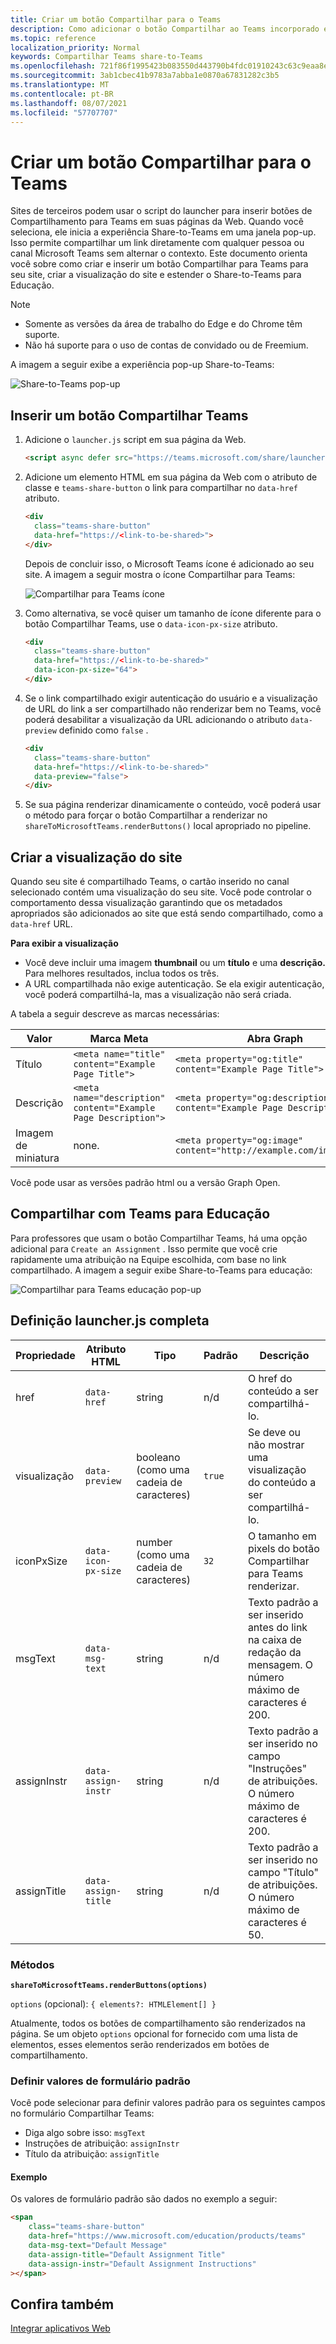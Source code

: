```yaml
---
title: Criar um botão Compartilhar para o Teams
description: Como adicionar o botão Compartilhar ao Teams incorporado em seu site
ms.topic: reference
localization_priority: Normal
keywords: Compartilhar Teams share-to-Teams
ms.openlocfilehash: 721f86f1995423b083550d443790b4fdc01910243c63c9eaa8e679cc140083a3
ms.sourcegitcommit: 3ab1cbec41b9783a7abba1e0870a67831282c3b5
ms.translationtype: MT
ms.contentlocale: pt-BR
ms.lasthandoff: 08/07/2021
ms.locfileid: "57707707"
---
```

# <a name="create-share-to-teams-button"></a>Criar um botão Compartilhar para o Teams

Sites de terceiros podem usar o script do launcher para inserir botões de Compartilhamento para Teams em suas páginas da Web. Quando você seleciona, ele inicia a experiência Share-to-Teams em uma janela pop-up. Isso permite compartilhar um link diretamente com qualquer pessoa ou canal Microsoft Teams sem alternar o contexto. Este documento orienta você sobre como criar e inserir um botão Compartilhar para Teams para seu site, criar a visualização do site e estender o Share-to-Teams para Educação.

> [!NOTE]
> * Somente as versões da área de trabalho do Edge e do Chrome têm suporte.
> * Não há suporte para o uso de contas de convidado ou de Freemium.  

A imagem a seguir exibe a experiência pop-up Share-to-Teams:

![Share-to-Teams pop-up](~/assets/images/share-to-teams-popup.png)

## <a name="embed-a-share-to-teams-button"></a>Inserir um botão Compartilhar Teams

1. Adicione o `launcher.js` script em sua página da Web.

    ```html
    <script async defer src="https://teams.microsoft.com/share/launcher.js"></script>
    ```

1. Adicione um elemento HTML em sua página da Web com o atributo de classe e `teams-share-button` o link para compartilhar no `data-href` atributo.

    ```html
    <div
      class="teams-share-button"
      data-href="https://<link-to-be-shared>">
    </div>
    ```

    Depois de concluir isso, o Microsoft Teams ícone é adicionado ao seu site. A imagem a seguir mostra o ícone Compartilhar para Teams:

    ![Compartilhar para Teams ícone](~/assets/icons/share-to-teams-icon.png)

1. Como alternativa, se você quiser um tamanho de ícone diferente para o botão Compartilhar Teams, use o `data-icon-px-size` atributo.

    ```html
    <div
      class="teams-share-button"
      data-href="https://<link-to-be-shared>"
      data-icon-px-size="64">
    </div>
    ```
1. Se o link compartilhado exigir autenticação do usuário e a visualização de URL do link a ser compartilhado não renderizar bem no Teams, você poderá desabilitar a visualização da URL adicionando o atributo `data-preview` definido como `false` .

    ```html
    <div
      class="teams-share-button"
      data-href="https://<link-to-be-shared>"
      data-preview="false">
    </div>
    ```

1. Se sua página renderizar dinamicamente o conteúdo, você poderá usar o método para forçar o botão Compartilhar a renderizar no `shareToMicrosoftTeams.renderButtons()` local apropriado no pipeline. 

## <a name="craft-your-website-preview"></a>Criar a visualização do site

Quando seu site é compartilhado Teams, o cartão inserido no canal selecionado contém uma visualização do seu site. Você pode controlar o comportamento dessa visualização garantindo que os metadados apropriados são adicionados ao site que está sendo compartilhado, como a `data-href` URL.  

**Para exibir a visualização**

* Você deve incluir uma imagem **thumbnail** ou um **título** e uma **descrição.** Para melhores resultados, inclua todos os três.
* A URL compartilhada não exige autenticação. Se ela exigir autenticação, você poderá compartilhá-la, mas a visualização não será criada.

A tabela a seguir descreve as marcas necessárias:

|Valor|Marca Meta| Abra Graph|
|----|----|----|
|Título|`<meta name="title" content="Example Page Title">`|`<meta property="og:title" content="Example Page Title">`|
|Descrição|`<meta name="description" content="Example Page Description">`|`<meta property="og:description" content="Example Page Description">`|
|Imagem de miniatura| none. |`<meta property="og:image" content="http://example.com/image.jpg">`|

Você pode usar as versões padrão html ou a versão Graph Open.

## <a name="share-to-teams-for-education"></a>Compartilhar com Teams para Educação

Para professores que usam o botão Compartilhar Teams, há uma opção adicional para `Create an Assignment` . Isso permite que você crie rapidamente uma atribuição na Equipe escolhida, com base no link compartilhado. A imagem a seguir exibe Share-to-Teams para educação: 

![Compartilhar para Teams educação pop-up](~/assets/images/share-to-teams-popup-edu.png)

## <a name="full-launcherjs-definition"></a>Definição launcher.js completa

| Propriedade | Atributo HTML | Tipo | Padrão | Descrição |
| -------------- | ---------------------- | --------------------- | ------- | ---------------------------------------------------------------------- |
| href | `data-href` | string | n/d | O href do conteúdo a ser compartilhá-lo. |
| visualização | `data-preview` | booleano (como uma cadeia de caracteres) | `true` | Se deve ou não mostrar uma visualização do conteúdo a ser compartilhá-lo. |
| iconPxSize | `data-icon-px-size` | number (como uma cadeia de caracteres) | `32` | O tamanho em pixels do botão Compartilhar para Teams renderizar. |
| msgText | `data-msg-text` | string | n/d | Texto padrão a ser inserido antes do link na caixa de redação da mensagem. O número máximo de caracteres é 200. |
| assignInstr | `data-assign-instr` | string | n/d | Texto padrão a ser inserido no campo "Instruções" de atribuições. O número máximo de caracteres é 200. |
| assignTitle | `data-assign-title` | string | n/d | Texto padrão a ser inserido no campo "Título" de atribuições. O número máximo de caracteres é 50. |

### <a name="methods"></a>Métodos

**`shareToMicrosoftTeams.renderButtons(options)`**

`options` (opcional): `{ elements?: HTMLElement[] }`

Atualmente, todos os botões de compartilhamento são renderizados na página. Se um objeto `options` opcional for fornecido com uma lista de elementos, esses elementos serão renderizados em botões de compartilhamento.

### <a name="set-default-form-values"></a>Definir valores de formulário padrão

Você pode selecionar para definir valores padrão para os seguintes campos no formulário Compartilhar Teams:

* Diga algo sobre isso: `msgText`
* Instruções de atribuição: `assignInstr`
* Título da atribuição: `assignTitle`

#### <a name="example"></a>Exemplo

 Os valores de formulário padrão são dados no exemplo a seguir:

```html
<span
    class="teams-share-button"
    data-href="https://www.microsoft.com/education/products/teams"
    data-msg-text="Default Message"
    data-assign-title="Default Assignment Title"
    data-assign-instr="Default Assignment Instructions"
></span>
```

## <a name="see-also"></a>Confira também

[Integrar aplicativos Web](~/samples/integrate-web-apps-overview.md)
